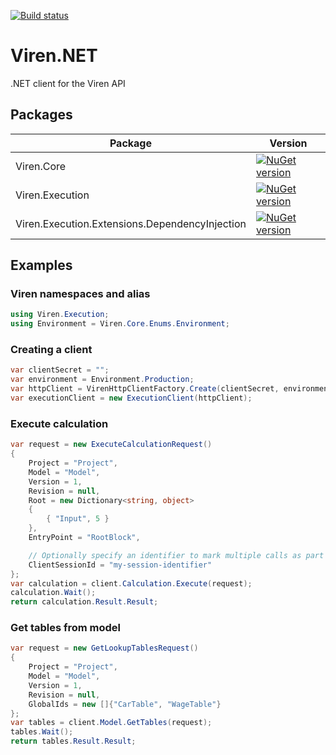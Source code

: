 [![Build status](https://tealpartners.visualstudio.com/Viren.Net%20Client/_apis/build/status/Viren.Net-CI)](https://tealpartners.visualstudio.com/Viren.Net%20Client/_build/latest?definitionId=76)
# Viren.NET
.NET client for the Viren API 

## Packages
| Package                                        | Version  |
| ---------------------------------------------- | ---------|
| Viren.Core                                     | [![NuGet version](https://badge.fury.io/nu/Viren.Core.svg)](https://badge.fury.io/nu/Viren.Core)|
| Viren.Execution                                | [![NuGet version](https://badge.fury.io/nu/Viren.Execution.svg)](https://badge.fury.io/nu/Viren.Execution) |
| Viren.Execution.Extensions.DependencyInjection | [![NuGet version](https://badge.fury.io/nu/Viren.Execution.Extensions.DependencyInjection.svg)](https://badge.fury.io/nu/Viren.Execution.Extensions.DependencyInjection) |







## Examples
### Viren namespaces and alias
```csharp
using Viren.Execution;
using Environment = Viren.Core.Enums.Environment;
```

### Creating a client
```csharp
var clientSecret = "";
var environment = Environment.Production;
var httpClient = VirenHttpClientFactory.Create(clientSecret, environment);
var executionClient = new ExecutionClient(httpClient);
```

### Execute calculation
```csharp
var request = new ExecuteCalculationRequest()
{
    Project = "Project",
    Model = "Model",
    Version = 1,
    Revision = null,
    Root = new Dictionary<string, object>
    {
        { "Input", 5 }
    },
    EntryPoint = "RootBlock",

    // Optionally specify an identifier to mark multiple calls as part of a single user session
    ClientSessionId = "my-session-identifier"
};
var calculation = client.Calculation.Execute(request);
calculation.Wait();
return calculation.Result.Result;
```


### Get tables from model
```csharp
var request = new GetLookupTablesRequest()
{
    Project = "Project",
    Model = "Model",
    Version = 1,
    Revision = null,
    GlobalIds = new []{"CarTable", "WageTable"}
};
var tables = client.Model.GetTables(request);
tables.Wait();
return tables.Result.Result;
```
            
